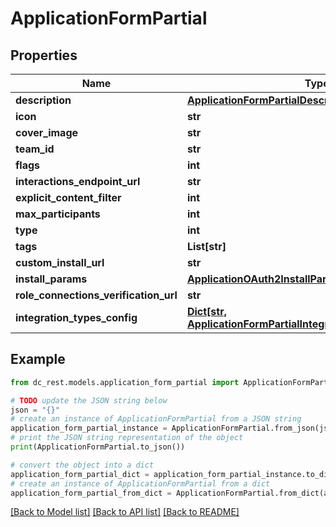 # ApplicationFormPartial


## Properties

Name | Type | Description | Notes
------------ | ------------- | ------------- | -------------
**description** | [**ApplicationFormPartialDescription**](ApplicationFormPartialDescription.md) |  | [optional] 
**icon** | **str** |  | [optional] 
**cover_image** | **str** |  | [optional] 
**team_id** | **str** |  | [optional] 
**flags** | **int** |  | [optional] 
**interactions_endpoint_url** | **str** |  | [optional] 
**explicit_content_filter** | **int** |  | [optional] 
**max_participants** | **int** |  | [optional] 
**type** | **int** |  | [optional] 
**tags** | **List[str]** |  | [optional] 
**custom_install_url** | **str** |  | [optional] 
**install_params** | [**ApplicationOAuth2InstallParams**](ApplicationOAuth2InstallParams.md) |  | [optional] 
**role_connections_verification_url** | **str** |  | [optional] 
**integration_types_config** | [**Dict[str, ApplicationFormPartialIntegrationTypesConfigValue]**](ApplicationFormPartialIntegrationTypesConfigValue.md) |  | [optional] 

## Example

```python
from dc_rest.models.application_form_partial import ApplicationFormPartial

# TODO update the JSON string below
json = "{}"
# create an instance of ApplicationFormPartial from a JSON string
application_form_partial_instance = ApplicationFormPartial.from_json(json)
# print the JSON string representation of the object
print(ApplicationFormPartial.to_json())

# convert the object into a dict
application_form_partial_dict = application_form_partial_instance.to_dict()
# create an instance of ApplicationFormPartial from a dict
application_form_partial_from_dict = ApplicationFormPartial.from_dict(application_form_partial_dict)
```
[[Back to Model list]](../README.md#documentation-for-models) [[Back to API list]](../README.md#documentation-for-api-endpoints) [[Back to README]](../README.md)


